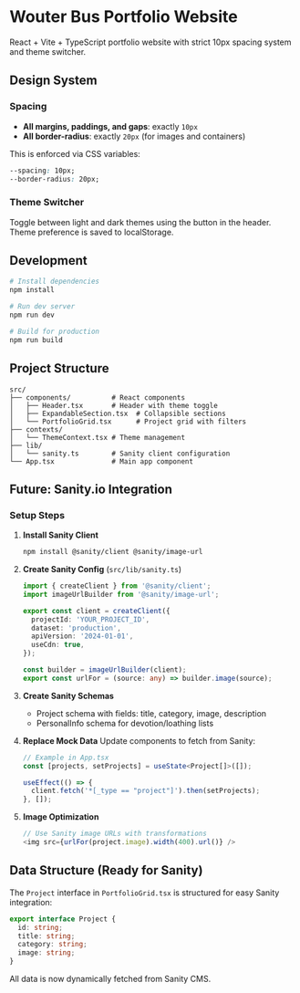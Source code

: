 # Wouter Bus Portfolio Website

React + Vite + TypeScript portfolio website with strict 10px spacing system and theme switcher.

## Design System

### Spacing
- **All margins, paddings, and gaps**: exactly `10px`
- **All border-radius**: exactly `20px` (for images and containers)

This is enforced via CSS variables:
```css
--spacing: 10px;
--border-radius: 20px;
```

### Theme Switcher
Toggle between light and dark themes using the button in the header. Theme preference is saved to localStorage.

## Development

```bash
# Install dependencies
npm install

# Run dev server
npm run dev

# Build for production
npm run build
```

## Project Structure

```
src/
├── components/          # React components
│   ├── Header.tsx       # Header with theme toggle
│   ├── ExpandableSection.tsx  # Collapsible sections
│   └── PortfolioGrid.tsx      # Project grid with filters
├── contexts/
│   └── ThemeContext.tsx # Theme management
├── lib/
│   └── sanity.ts        # Sanity client configuration
└── App.tsx              # Main app component
```

## Future: Sanity.io Integration

### Setup Steps

1. **Install Sanity Client**
   ```bash
   npm install @sanity/client @sanity/image-url
   ```

2. **Create Sanity Config** (`src/lib/sanity.ts`)
   ```typescript
   import { createClient } from '@sanity/client';
   import imageUrlBuilder from '@sanity/image-url';

   export const client = createClient({
     projectId: 'YOUR_PROJECT_ID',
     dataset: 'production',
     apiVersion: '2024-01-01',
     useCdn: true,
   });

   const builder = imageUrlBuilder(client);
   export const urlFor = (source: any) => builder.image(source);
   ```

3. **Create Sanity Schemas**
   - Project schema with fields: title, category, image, description
   - PersonalInfo schema for devotion/loathing lists

4. **Replace Mock Data**
   Update components to fetch from Sanity:
   ```typescript
   // Example in App.tsx
   const [projects, setProjects] = useState<Project[]>([]);
   
   useEffect(() => {
     client.fetch('*[_type == "project"]').then(setProjects);
   }, []);
   ```

5. **Image Optimization**
   ```typescript
   // Use Sanity image URLs with transformations
   <img src={urlFor(project.image).width(400).url()} />
   ```

## Data Structure (Ready for Sanity)

The `Project` interface in `PortfolioGrid.tsx` is structured for easy Sanity integration:

```typescript
export interface Project {
  id: string;
  title: string;
  category: string;
  image: string;
}
```

All data is now dynamically fetched from Sanity CMS.
